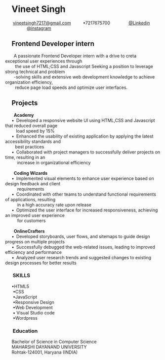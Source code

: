 <!DOCTYPE html>
<html lang="en">
<head>
    <meta charset="UTF-8">
    <meta name="viewport" content="width=device-width, initial-scale=1.0">
    <title>Resume</title>
</head>
<body>
    <h1>&ensp; Vineet Singh</h1>
    &ensp;&ensp;&ensp; <a href="https://mail.google.com/">vineetsingh7217@gmail.com</a>&ensp;&ensp;&ensp;&ensp;&ensp; &bull;7217675700 &ensp;&ensp;&ensp;&ensp;&ensp;&ensp;&ensp;&ensp;<a href="https://www.linkedin.com/in/vineet-singh-b8853a320/">@Linkedin</a>  &ensp;&ensp;&ensp;&ensp;&ensp;&ensp;&ensp;&ensp;&ensp;&ensp;<a href="https://www.instagram.com/pt._.vineet.007/">@instagram</a> 
    <h2>&ensp;&ensp;Frontend Developer intern</h2>
    <p>&ensp;&ensp;&ensp;&ensp;A passionate Frontend Developer intern with a drive to creta exceptional user experiences through<br>&ensp;&ensp;&ensp;&ensp; the use of HTML;CSS and Javascript Seeking a position to leverage strong technical and problem<br>&ensp;&ensp;&ensp;&ensp;-solving skills and extensive web development knowledge to achieve organization efficiency,<br>&ensp;&ensp;&ensp;&ensp; reduce page load speeds and optimize user interfaces.</p>
    <h2>&ensp;&ensp;Projects</h2>
    &ensp;&ensp;&ensp;&ensp;<B>Academy</B><br>
    &ensp;&ensp;&ensp;&bull;&ensp;Developed a responsive website UI using HTML,CSS and Javascript that reduced overall page <br>&ensp;&ensp;&ensp;&ensp;&ensp;load speed by 15%<br>
    &ensp;&ensp;&ensp;&bull;&ensp;Enhanced the usability of existing application by applying the latest accessibility standards and<br>&ensp;&ensp;&ensp;&ensp; best practices<br>
    &ensp;&ensp;&ensp;&bull;&ensp;Collaborated with project managers to successfully deliver projects on time, resulting
    in an <br>&ensp;&ensp;&ensp;&ensp;&ensp;    increase in organizational efficiency<br>
    <br>    
    &ensp;&ensp;&ensp;&ensp;<B>Coding Wizards</B><br>
    &ensp;&ensp;&ensp;&bull;&ensp;Implemented visual elements to enhance user experience based on design feedback and client <br>&ensp;&ensp;&ensp;&ensp;&ensp; requirements<br>
    &ensp;&ensp;&ensp;&bull;&ensp;Coordinated with other teams to understand functional requirements of applications, resulting<br>&ensp;&ensp;&ensp;&ensp;&ensp; in a high accuracy rate upon release<br>
    &ensp;&ensp;&ensp;&bull;&ensp;Optimized the user interface for increased responsiveness, achieving an improved user experience<br>&ensp;&ensp;&ensp;&ensp;&ensp;  for customers<br>
    <br>
    &ensp;&ensp;&ensp;&ensp;<B>OnlineCrafters</B><br>
    &ensp;&ensp;&ensp;&bull;&ensp;Developed storyboards, user flows, and sitemaps to guide design progress on multiple projects<br>
    &ensp;&ensp;&ensp;&bull;&ensp;Successfully debugged the web-related issues, leading to improved efficiency and performance<br>
    &ensp;&ensp;&ensp;&bull;&ensp;Analyzed user research trends and suggested changes to existing design processes for better results<br>
    <h3>&ensp;&ensp;&ensp;SKILLS</h3>
    &ensp;&ensp;&ensp;&bull;HTML5<BR>
        &ensp;&ensp;&ensp;   &bull;CSS<BR>
            &ensp;&ensp;&ensp; &bull;JavaScript<BR>        
                        &ensp;&ensp;&ensp; &bull;Responsive Design<BR>
                            &ensp;&ensp;&ensp; &bull;Web Development<BR>
                                &ensp;&ensp;&ensp; &bull; Visual Studio code <BR>
                                    &ensp;&ensp;&ensp; &bull;Wordpress<br>
                                    <h3> &ensp;&ensp;&ensp;Education</h3>
                                    &ensp;&ensp;&ensp;Bachelor of Science in Computer Science<br>
                                    &ensp;&ensp;&ensp;MAHARSHI DAYANAND UNIVERSITY<br>
                                    &ensp;&ensp;&ensp;Rohtak-124001, Haryana (INDIA)<br>    
</body>
</html> 
